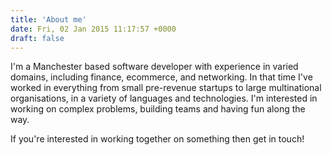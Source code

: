 ```yaml
---
title: 'About me'
date: Fri, 02 Jan 2015 11:17:57 +0000
draft: false
---
```


I'm a Manchester based software developer with experience in varied domains, including finance, ecommerce, and networking. In that time I've worked in everything from small pre-revenue startups to large multinational organisations, in a variety of languages and technologies. I'm interested in working on complex problems, building teams and having fun along the way.

If you're interested in working together on something then get in touch!
